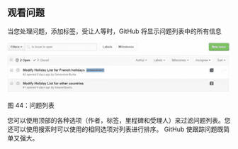 ## 观看问题

当您处理问题，添加标签，受让人等时，GitHub 将显示问题列表中的所有信息

![](img/00048.jpeg)

图 44：问题列表

您可以使用顶部的各种选项（作者，标签，里程碑和受理人）来过滤问题列表。您还可以使用搜索时可以使用的相同选项对列表进行排序。 GitHub 使跟踪问题既简单又强大。